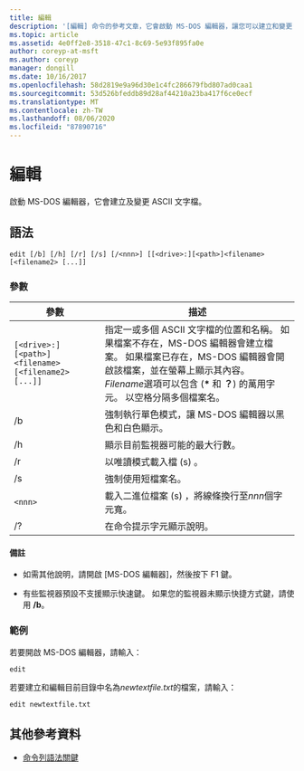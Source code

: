 ```yaml
---
title: 編輯
description: '[編輯] 命令的參考文章，它會啟動 MS-DOS 編輯器，讓您可以建立和變更 ASCII 文字檔。'
ms.topic: article
ms.assetid: 4e0ff2e8-3518-47c1-8c69-5e93f895fa0e
author: coreyp-at-msft
ms.author: coreyp
manager: dongill
ms.date: 10/16/2017
ms.openlocfilehash: 58d2819e9a96d30e1c4fc286679fbd807ad0caa1
ms.sourcegitcommit: 53d526bfeddb89d28af44210a23ba417f6ce0ecf
ms.translationtype: MT
ms.contentlocale: zh-TW
ms.lasthandoff: 08/06/2020
ms.locfileid: "87890716"
---
```

# <a name="edit"></a>編輯

啟動 MS-DOS 編輯器，它會建立及變更 ASCII 文字檔。

## <a name="syntax"></a>語法

```
edit [/b] [/h] [/r] [/s] [/<nnn>] [[<drive>:][<path>]<filename> [<filename2> [...]]
```

### <a name="parameters"></a>參數

| 參數 | 描述 |
| --------- | ----------- |
| `[<drive>:][<path>]<filename> [<filename2> [...]]` | 指定一或多個 ASCII 文字檔的位置和名稱。 如果檔案不存在，MS-DOS 編輯器會建立檔案。 如果檔案已存在，MS-DOS 編輯器會開啟該檔案，並在螢幕上顯示其內容。 *Filename*選項可以包含 (**&#42;** 和 **？**) 的萬用字元。 以空格分隔多個檔案名。 |
| /b | 強制執行單色模式，讓 MS-DOS 編輯器以黑色和白色顯示。 |
| /h | 顯示目前監視器可能的最大行數。 |
| /r | 以唯讀模式載入檔 (s) 。 |
| /s | 強制使用短檔案名。 |
| `<nnn>` | 載入二進位檔案 (s) ，將線條換行至*nnn*個字元寬。 |
| /? | 在命令提示字元顯示說明。 |

#### <a name="remarks"></a>備註

- 如需其他說明，請開啟 [MS-DOS 編輯器]，然後按下 F1 鍵。

- 有些監視器預設不支援顯示快速鍵。 如果您的監視器未顯示快捷方式鍵，請使用 **/b**。

### <a name="examples"></a>範例

若要開啟 MS-DOS 編輯器，請輸入：

```
edit
```

若要建立和編輯目前目錄中名為*newtextfile.txt*的檔案，請輸入：

```
edit newtextfile.txt
```

## <a name="additional-references"></a>其他參考資料

- [命令列語法關鍵](command-line-syntax-key.md)
